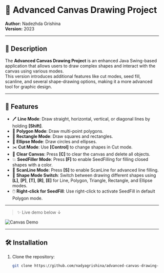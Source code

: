 # 🎨 Advanced Canvas Drawing Project

**Author:** Nadezhda Grishina  
**Version:** 2023

---

## 🧩 Description

The **Advanced Canvas Drawing Project** is an enhanced Java Swing-based application that allows users to draw complex shapes and interact with the canvas using various modes.  
This version introduces additional features like cut modes, seed fill, scanline, and several shape-drawing options, making it a more advanced tool for graphic design.

---

## 🚀 Features

- 🖊️ **Line Mode**: Draw straight, horizontal, vertical, or diagonal lines by holding **[Shift]**.
- 🔺 **Polygon Mode**: Draw multi-point polygons.
- 🔳 **Rectangle Mode**: Draw squares and rectangles.
- 🔵 **Ellipse Mode**: Draw circles and ellipses.
- ✂️ **Cut Mode**: Use **[Control]** to change shapes in Cut mode.
- 🧹 **Clear Canvas**: Press **[C]** to clear the canvas and delete all objects.
- 💥 **SeedFiller Mode**: Press **[F]** to enable SeedFilling for filling closed shapes with a color.
- 📏 **ScanLine Mode**: Press **[S]** to enable ScanLine for advanced line filling.
- 🔄 **Shape Mode Switch**: Switch between drawing different shapes using **[L]**, **[P]**, **[T]**, **[R]**, **[E]** for Line, Polygon, Triangle, Rectangle, and Ellipse modes.
- 🖱️ **Right-click for SeedFill**: Use right-click to activate SeedFill in default Polygon mode.

---

> ✨ Live demo below ↓

![Canvas Demo](demo.gif)

---

## 🛠️ Installation

1. Clone the repository:
   ```bash
   git clone https://github.com/nadyagrishina/advanced-canvas-drawing-project.git
